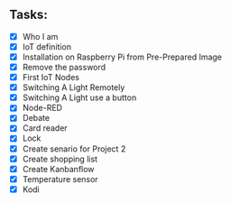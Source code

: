 ## Tasks:
- [x] Who I am
- [x] IoT definition 
- [x] Installation on Raspberry Pi from Pre-Prepared Image 
- [x] Remove the password 
- [x] First IoT Nodes 
- [x] Switching A Light Remotely
- [x] Switching A Light use a button
- [x] Node-RED
- [x] Debate
- [x] Card reader
- [x] Lock
- [x] Create senario for Project 2
- [x] Create shopping list
- [x] Create Kanbanflow
- [x] Temperature sensor
- [x] Kodi
